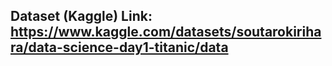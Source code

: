 ## Dataset (Kaggle) Link: <br>https://www.kaggle.com/datasets/soutarokirihara/data-science-day1-titanic/data
